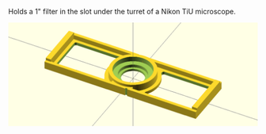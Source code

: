 
Holds a 1" filter in the slot under the turret of a Nikon TiU microscope.

![Image of filter holder](filter_holder1_openscad.png)

